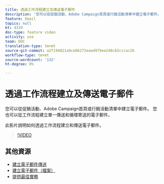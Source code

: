 ```yaml
---
title: 透過工作流程建立及傳送電子郵件
description: '您可以從促銷活動、Adobe Campaign首頁或行銷活動清單中建立電子郵件。 您也可以從工作流程建立單一傳送和循環寄送的電子郵件。 此影片說明如何從首頁建立電子郵件傳送。 '
feature: Email
topics: null
kt: 4319
doc-type: feature video
activity: use
team: DOC
translation-type: tm+mt
source-git-commit: a2f194821a9ce06272eaed979ee2d8c62cccac2b
workflow-type: tm+mt
source-wordcount: '132'
ht-degree: 0%

---
```



# 透過工作流程建立及傳送電子郵件

您可以從促銷活動、Adobe Campaign首頁或行銷活動清單中建立電子郵件。 您也可以從工作流程建立單一傳送和循環寄送的電子郵件。

此影片說明如何透過工作流程建立和傳送電子郵件。

>[!VIDEO](https://video.tv.adobe.com/v/31465?quality=12)

## 其他資源

* [建立電子郵件傳送](/help/communication-channels/email/create-email-from-homepage.md)
* [建立電子郵件（檔案）](https://docs.adobe.com/content/help/en/campaign-standard/using/communication-channels/email-messages/creating-an-email.html)
* [提供最佳實務](https://docs.campaign.adobe.com/doc/standard/getting_started/en/ACS_DeliveryBestPractices.html)
